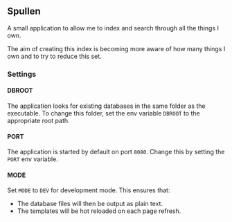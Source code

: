 ## Spullen

A small application to allow me to index and search through all the things I own.

The aim of creating this index is becoming more aware of how many things I own and to try to reduce this set.


### Settings

#### DBROOT

The application looks for existing databases in the same folder as the executable. To change this folder, set the env variable `DBROOT` to the appropriate root path.

#### PORT
The application is started by default on port `8080`. Change this by setting the `PORT` env variable.

#### MODE
Set `MODE` to `DEV` for development mode. This ensures that:
- The database files will then be output as plain text.
- The templates will be hot reloaded on each page refresh.